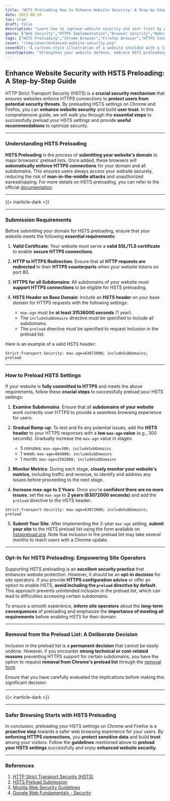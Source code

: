 ```yaml
---
title: "HSTS Preloading How to Enhance Website Security: A Step-by-Step Guide"
date: 2023-08-20
toc: true
draft: false
description: "Learn how to improve website security and user trust by preloading HSTS settings on Chrome and Firefox. Follow our step-by-step guide for seamless implementation."
genre: ["Web Security","HTTPS Implementation","Browser Security","Website Encryption","Internet Protection","SSL/TLS","Cybersecurity Guide","Online Privacy","Web Development","Internet Safety"]
tags: ["HSTS Preloading","Chrome Browser","Firefox Browser","HTTPS Connection","Website Security","SSL/TLS Certificate","Web Encryption","Secure Web Browsing","HSTS Header","HTTP Strict Transport Security","Website Protection","Enhanced Security","Web Security Guide","HTTPS Best Practices","Secure Web Development","Online Security Tips","Browser Security Features","Data Privacy","Cyber Threats","Cyber Defense", "Step-by-Step Guide to HSTS Preloading","Improving Website Security with HSTS","Secure Website Connection Tutorial","HSTS Preload List Submission","How to Enable HSTS in Chrome and Firefox","Importance of HTTPS Preloading","Enhancing User Trust with HSTS","HSTS Best Practices for Website Owners","Securing Subdomains with HSTS","Protecting Websites from Cyber Attacks"]
cover: "/img/cover/enhanced-website-security.png"
coverAlt: "A cartoon-style illustration of a website shielded with a lock, representing enhanced security and protection against cyber threats."
coverCaption: "Strengthen your website defense, embrace HSTS preloading."
---
```


## **Enhance Website Security with HSTS Preloading: A Step-by-Step Guide**

HTTP Strict Transport Security (HSTS) is a **crucial security mechanism** that ensures websites enforce HTTPS connections to **protect users from potential security threats**. By preloading HSTS settings on Chrome and Firefox, you can **enhance website security** and build **user trust**. In this comprehensive guide, we will walk you through the **essential steps** to successfully preload your HSTS settings and provide **useful recommendations** to optimize security.

______

### **Understanding HSTS Preloading**

**HSTS Preloading** is the process of **submitting your website's domain** to major browsers' preload lists. Once added, these browsers will **automatically enforce HTTPS connections** for your domain and all subdomains. This ensures users always access your website securely, reducing the risk of **man-in-the-middle attacks** and unauthorized eavesdropping. For more details on HSTS preloading, you can refer to the official [documentation](https://hstspreload.org/).

______

{{< inarticle-dark >}}

______

### **Submission Requirements**

Before submitting your domain for HSTS preloading, ensure that your website meets the following **essential requirements**:

1. **Valid Certificate**: Your website must serve a **valid SSL/TLS certificate** to enable **secure HTTPS connections**.

2. **HTTP to HTTPS Redirection**: Ensure that all **HTTP requests are redirected** to their **HTTPS counterparts** when your website listens on port 80.

3. **HTTPS for all Subdomains**: All subdomains of your website must **support HTTPS connections** to be eligible for HSTS preloading.

4. **HSTS Header on Base Domain**: Include an **HSTS header** on your base domain for HTTPS requests with the following settings:
   - `max-age` must be **at least 31536000 seconds** (1 year).
   - The `includeSubDomains` directive must be specified to include all subdomains.
   - The `preload` directive must be specified to request inclusion in the preload list.

Here is an example of a valid HSTS header:

```http
Strict-Transport-Security: max-age=63072000; includeSubDomains; preload
```

______

### **How to Preload HSTS Settings**

If your website is **fully committed to HTTPS** and meets the above requirements, follow these **crucial steps** to successfully preload your HSTS settings:

1. **Examine Subdomains**: Ensure that all **subdomains of your website** work correctly over HTTPS to provide a seamless browsing experience for users.

2. **Gradual Ramp-up**: To test and fix any potential issues, add the **HSTS header** to your HTTPS responses with a **low `max-age` value** (e.g., 300 seconds). Gradually increase the `max-age` value in stages:
   - 5 minutes: `max-age=300; includeSubDomains`
   - 1 week: `max-age=604800; includeSubDomains`
   - 1 month: `max-age=2592000; includeSubDomains`

3. **Monitor Metrics**: During each stage, **closely monitor your website's metrics**, including traffic and revenue, to identify and address any issues before proceeding to the next stage.

4. **Increase max-age to 2 Years**: Once you're **confident there are no more issues**, set the `max-age` to **2 years (63072000 seconds)** and add the `preload` directive to the HSTS header:
```http
Strict-Transport-Security: max-age=63072000; includeSubDomains; preload
```

5. **Submit Your Site**: After implementing the 2-year `max-age` setting, **submit your site** to the HSTS preload list using the form available on [hstspreload.org](https://hstspreload.org/). Note that inclusion in the preload list may take several months to reach users with a Chrome update.
______

### **Opt-In for HSTS Preloading: Empowering Site Operators**

Supporting HSTS preloading is an **excellent security practice** that enhances website protection. However, it should be an **opt-in decision** for site operators. If you provide **HTTPS configuration advice** or offer an option to enable HSTS, **avoid including the `preload` directive by default**. This approach prevents unintended inclusion in the preload list, which can lead to difficulties accessing certain subdomains.

To ensure a smooth experience, **inform site operators** about the **long-term consequences** of preloading and emphasize the **importance of meeting all requirements** before enabling HSTS for their domain.

______

### **Removal from the Preload List: A Deliberate Decision**

Inclusion in the preload list is a **permanent decision** that cannot be easily undone. However, if you encounter **strong technical or cost-related reasons** preventing HTTPS support for certain subdomains, you have the option to request **removal from Chrome's preload list** through the [removal form](https://hstspreload.org/removal/).

Ensure that you have carefully evaluated the implications before making this significant decision.
______

{{< inarticle-dark >}}

______

### **Safer Browsing Starts with HSTS Preloading**

In conclusion, preloading your HSTS settings on Chrome and Firefox is a **proactive step** towards a safer web browsing experience for your users. By **enforcing HTTPS connections**, you **protect sensitive data** and build **trust** among your visitors. Follow the **guidelines** mentioned above to **preload your HSTS settings** successfully and enjoy **enhanced website security**.

______

### References

1. [HTTP Strict Transport Security (HSTS)](https://www.chromium.org/hsts/)
2. [HSTS Preload Submission](https://hstspreload.org/)
3. [Mozilla Web Security Guidelines](https://infosec.mozilla.org/guidelines/web_security)
4. [Google Web Fundamentals - Security](https://developers.google.com/web/fundamentals/security/)

